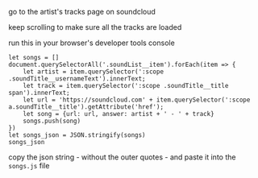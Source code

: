 go to the artist's tracks page on soundcloud

keep scrolling to make sure all the tracks are loaded

run this in your browser's developer tools console

```
let songs = []
document.querySelectorAll('.soundList__item').forEach(item => {
    let artist = item.querySelector(':scope .soundTitle__usernameText').innerText;
    let track = item.querySelector(':scope .soundTitle__title span').innerText;
    let url = 'https://soundcloud.com' + item.querySelector(':scope a.soundTitle__title').getAttribute('href');
    let song = {url: url, answer: artist + ' - ' + track}
    songs.push(song)
})
let songs_json = JSON.stringify(songs)
songs_json
```

copy the json string - without the outer quotes - and paste it into the `songs.js` file
